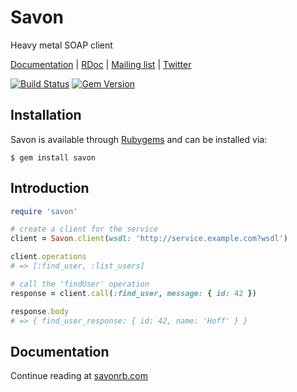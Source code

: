 Savon
=======

Heavy metal SOAP client

[Documentation](http://savonrb.com) | [RDoc](http://rubydoc.info/gems/savon) |
[Mailing list](https://groups.google.com/forum/#!forum/savonrb) | [Twitter](http://twitter.com/savonrb)

[![Build Status](https://secure.travis-ci.org/savonrb/savon.png)](http://travis-ci.org/savonrb/savon) [![Gem Version](https://badge.fury.io/rb/savon.png)](http://badge.fury.io/rb/savon)


Installation
------------

Savon is available through [Rubygems](http://rubygems.org/gems/savon) and can be installed via:

```
$ gem install savon
```


Introduction
------------

``` ruby
require 'savon'

# create a client for the service
client = Savon.client(wsdl: 'http://service.example.com?wsdl')

client.operations
# => [:find_user, :list_users]

# call the 'findUser' operation
response = client.call(:find_user, message: { id: 42 })

response.body
# => { find_user_response: { id: 42, name: 'Hoff' } }
```


Documentation
-------------

Continue reading at [savonrb.com](http://savonrb.com)
